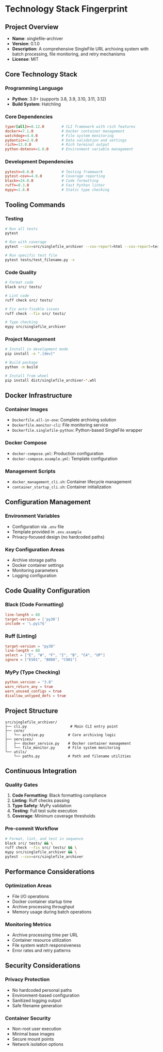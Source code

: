 # Technology Stack Fingerprint

## Project Overview
- **Name**: singlefile-archiver
- **Version**: 0.1.0
- **Description**: A comprehensive SingleFile URL archiving system with batch processing, file monitoring, and retry mechanisms
- **License**: MIT

## Core Technology Stack

### Programming Language
- **Python**: 3.8+ (supports 3.8, 3.9, 3.10, 3.11, 3.12)
- **Build System**: Hatchling

### Core Dependencies
```toml
typer[all]>=0.12.0        # CLI framework with rich features
docker>=7.1.0             # Docker container management
watchdog>=4.0.0           # File system monitoring
pydantic>=2.0.0           # Data validation and settings
rich>=13.0.0              # Rich terminal output
python-dotenv>=1.0.0      # Environment variable management
```

### Development Dependencies
```toml
pytest>=8.0.0             # Testing framework
pytest-cov>=4.0.0         # Coverage reporting
black>=24.0.0             # Code formatting
ruff>=0.3.0               # Fast Python linter
mypy>=1.8.0               # Static type checking
```

## Tooling Commands

### Testing
```bash
# Run all tests
pytest

# Run with coverage
pytest --cov=src/singlefile_archiver --cov-report=html --cov-report=term

# Run specific test file
pytest tests/test_filename.py -v
```

### Code Quality
```bash
# Format code
black src/ tests/

# Lint code
ruff check src/ tests/

# Fix auto-fixable issues
ruff check --fix src/ tests/

# Type checking
mypy src/singlefile_archiver
```

### Project Management
```bash
# Install in development mode
pip install -e ".[dev]"

# Build package
python -m build

# Install from wheel
pip install dist/singlefile_archiver-*.whl
```

## Docker Infrastructure

### Container Images
- `Dockerfile.all-in-one`: Complete archiving solution
- `Dockerfile.monitor-cli`: File monitoring service
- `Dockerfile.singlefile-python`: Python-based SingleFile wrapper

### Docker Compose
- `docker-compose.yml`: Production configuration
- `docker-compose.example.yml`: Template configuration

### Management Scripts
- `docker_management_cli.sh`: Container lifecycle management
- `container_startup_cli.sh`: Container initialization

## Configuration Management

### Environment Variables
- Configuration via `.env` file
- Template provided in `.env.example`
- Privacy-focused design (no hardcoded paths)

### Key Configuration Areas
- Archive storage paths
- Docker container settings
- Monitoring parameters
- Logging configuration

## Code Quality Configuration

### Black (Code Formatting)
```toml
line-length = 88
target-version = ['py38']
include = '\.pyi?$'
```

### Ruff (Linting)
```toml
target-version = "py38"
line-length = 88
select = ["E", "W", "F", "I", "B", "C4", "UP"]
ignore = ["E501", "B008", "C901"]
```

### MyPy (Type Checking)
```toml
python_version = "3.8"
warn_return_any = true
warn_unused_configs = true
disallow_untyped_defs = true
```

## Project Structure

```
src/singlefile_archiver/
├── cli.py                    # Main CLI entry point
├── core/
│   └── archive.py           # Core archiving logic
├── services/
│   ├── docker_service.py    # Docker container management
│   └── file_monitor.py      # File system monitoring
└── utils/
    └── paths.py             # Path and filename utilities
```

## Continuous Integration

### Quality Gates
1. **Code Formatting**: Black formatting compliance
2. **Linting**: Ruff checks passing
3. **Type Safety**: MyPy validation
4. **Testing**: Full test suite execution
5. **Coverage**: Minimum coverage thresholds

### Pre-commit Workflow
```bash
# Format, lint, and test in sequence
black src/ tests/ && \
ruff check --fix src/ tests/ && \
mypy src/singlefile_archiver && \
pytest --cov=src/singlefile_archiver
```

## Performance Considerations

### Optimization Areas
- File I/O operations
- Docker container startup time
- Archive processing throughput
- Memory usage during batch operations

### Monitoring Metrics
- Archive processing time per URL
- Container resource utilization
- File system watch responsiveness
- Error rates and retry patterns

## Security Considerations

### Privacy Protection
- No hardcoded personal paths
- Environment-based configuration
- Sanitized logging output
- Safe filename generation

### Container Security
- Non-root user execution
- Minimal base images
- Secure mount points
- Network isolation options